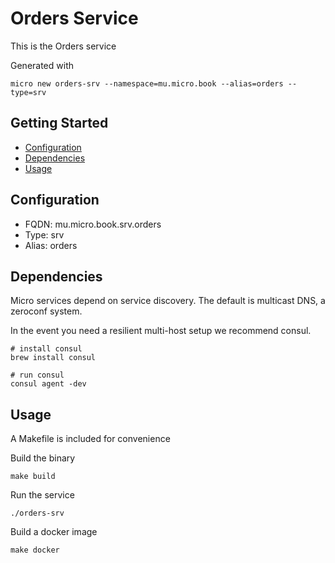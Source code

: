 # Orders Service

This is the Orders service

Generated with

```
micro new orders-srv --namespace=mu.micro.book --alias=orders --type=srv
```

## Getting Started

- [Configuration](#configuration)
- [Dependencies](#dependencies)
- [Usage](#usage)

## Configuration

- FQDN: mu.micro.book.srv.orders
- Type: srv
- Alias: orders

## Dependencies

Micro services depend on service discovery. The default is multicast DNS, a zeroconf system.

In the event you need a resilient multi-host setup we recommend consul.

```
# install consul
brew install consul

# run consul
consul agent -dev
```

## Usage

A Makefile is included for convenience

Build the binary

```
make build
```

Run the service
```
./orders-srv
```

Build a docker image
```
make docker
```